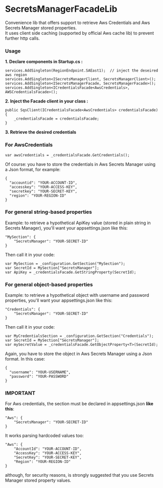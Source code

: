 # SecretsManagerFacadeLib
Convenience lib that offers support to retrieve Aws Credentials and Aws Secrets Manager stored properties.  
It uses client side caching (supported by official Aws cache lib) to prevent further http calls.

### Usage ###

**1. Declare components in Startup.cs :**

```
services.AddSingleton(RegionEndpoint.SAEast1);  // inject the deseired aws region
services.AddSingleton<ISecretsManagerClient, SecretsManagerClient>();  
services.AddSingleton<ISecretsManagerFacade, SecretsManagerFacade>();
services.AddSingleton<ICredentialsFacade<AwsCredentials>, AWSCredentialsFacade>();
```

**2. Inject the Facade client in your class :**

```
public SqsClient(ICredentialsFacade<AwsCredentials> credentialsFacade)
{
    _credentialsFacade = credentialsFacade;
}
```

**3. Retrieve the desired credentials**

### For AwsCredentials ###
```
var awsCredentials = _credentialsFacade.GetCredentials();
```

Of course: you have to store the credentials in Aws Secrets Manager using a Json format, for example:  

```
{
  "accountid": "YOUR-ACCOUNT-ID",
  "accesskey": "YOUR-ACCESS-KEY",
  "secretkey": "YOUR-SECRET-KEY",
  "region": "YOUR-REGION-ID"
}
```

### For general string-based properties ###

Example: to retrieve a hypothetical ApiKey value (stored in plain string in Secrets Manager), you'll want your appsettings.json like this:

```
"MySection": {
    "SecretsManager": "YOUR-SECRET-ID"
}
```

Then call it in your code:

```
var MySection = _configuration.GetSection("MySection");
var SecretId = MySection["SecretsManager"];
var ApiKey = _credentialsFacade.GetStringProperty(SecretId);
```

### For general object-based properties ###

Example: to retrieve a hypothetical object with username and password properties, you'll want your appsettings.json like this:

```
"Credentials": {
    "SecretsManager": "YOUR-SECRET-ID"
}
```

Then call it in your code:
```
var MyCredentialsSection = _configuration.GetSection("Credentials");
var SecretId = MySection["SecretsManager"];
var mySecretValue = _credentialsFacade.GetObjectProperty<T>(SecretId);
```

Again, you have to store the object in Aws Secrets Manager using a Json format. In this case:

```
{
  "username": "YOUR-USERNAME",
  "password": "YOUR-PASSWORD"
}
```


### IMPORTANT ###

For Aws credentials, the section must be declared in appsettings.json **like this**:

```
"Aws": {
    "SecretsManager": "YOUR-SECRET-ID"
}
```

It works parsing hardcoded values too:

```
"Aws": {
    "AccountId": "YOUR-ACCOUNT-ID",
    "AccessKey": "YOUR-ACCESS-KEY",
    "SecretKey": "YOUR-SECRET-KEY",
    "Region": "YOUR-REGION-ID"
}
```
although, for security reasons, is strongly suggested that you use Secrets Manager stored property values.

